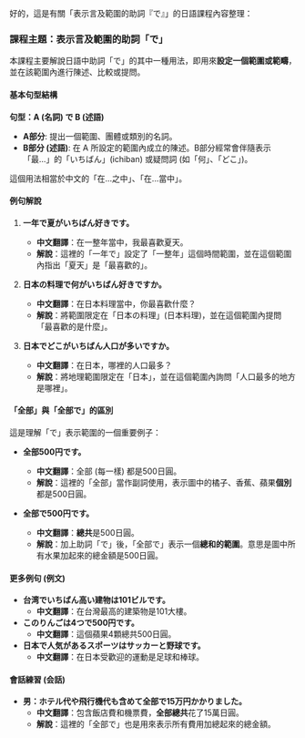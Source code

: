 
好的，這是有關「表示言及範圍的助詞『で』」的日語課程內容整理：

### **課程主題：表示言及範圍的助詞「で」**

本課程主要解說日語中助詞「で」的其中一種用法，即用來**設定一個範圍或範疇**，並在該範圍內進行陳述、比較或提問。

#### **基本句型結構**

**句型：A (名詞) で B (述語)**

- **A部分**: 提出一個範圍、團體或類別的名詞。
- **B部分 (述語)**: 在 A 所設定的範圍內成立的陳述。B部分經常會伴隨表示「最...」的「いちばん」(ichiban) 或疑問詞 (如「何」、「どこ」)。

這個用法相當於中文的「在...之中」、「在...當中」。

#### **例句解說**

1.  **一年で夏がいちばん好きです。**
    -   **中文翻譯**：在一整年當中，我最喜歡夏天。
    -   **解說**：這裡的「一年で」設定了「一整年」這個時間範圍，並在這個範圍內指出「夏天」是「最喜歡的」。

2.  **日本の料理で何がいちばん好きですか。**
    -   **中文翻譯**：在日本料理當中，你最喜歡什麼？
    -   **解說**：將範圍限定在「日本の料理」(日本料理)，並在這個範圍內提問「最喜歡的是什麼」。

3.  **日本でどこがいちばん人口が多いですか。**
    -   **中文翻譯**：在日本，哪裡的人口最多？
    -   **解說**：將地理範圍限定在「日本」，並在這個範圍內詢問「人口最多的地方是哪裡」。

#### **「全部」與「全部で」的區別**

這是理解「で」表示範圍的一個重要例子：

-   **全部500円です。**
    -   **中文翻譯**：全部 (每一樣) 都是500日圓。
    -   **解說**：這裡的「全部」當作副詞使用，表示圖中的橘子、香蕉、蘋果**個別**都是500日圓。

-   **全部で500円です。**
    -   **中文翻譯**：**總共**是500日圓。
    -   **解說**：加上助詞「で」後，「全部で」表示一個**總和的範圍**。意思是圖中所有水果加起來的總金額是500日圓。

#### **更多例句 (例文)**

-   **台湾でいちばん高い建物は101ビルです。**
    -   **中文翻譯**：在台灣最高的建築物是101大樓。
-   **このりんごは4つで500円です。**
    -   **中文翻譯**：這個蘋果4顆總共500日圓。
-   **日本で人気があるスポーツはサッカーと野球です。**
    -   **中文翻譯**：在日本受歡迎的運動是足球和棒球。

#### **會話練習 (会話)**

-   **男：ホテル代や飛行機代も含めて全部で15万円かかりました。**
    -   **中文翻譯**：包含飯店費和機票費，**全部總共**花了15萬日圓。
    -   **解說**：這裡的「全部で」也是用來表示所有費用加總起來的總金額。
